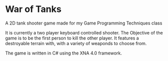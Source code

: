 # War of Tanks
A 2D tank shooter game made for my Game Programming Techniques class

It is currently a two player keyboard controlled shooter. 
The Objective of the game is to be the first person to kill the other player.
It features a destroyable terrain with, with a variety of weaponds to choose from.

The game is written in C# using the XNA 4.0 framework.
